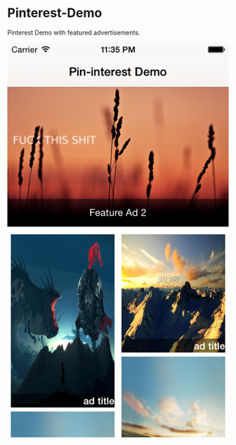 Pinterest-Demo
==============

Pinterest Demo with featured advertisements.

![](https://raw.githubusercontent.com/iPhoneNoobDeveloper/Pinterest-Demo/master/iOS%20Simulator%20Screen%20shot%20Jul%2015,%202014,%2011.35.46%20PM.png
)
